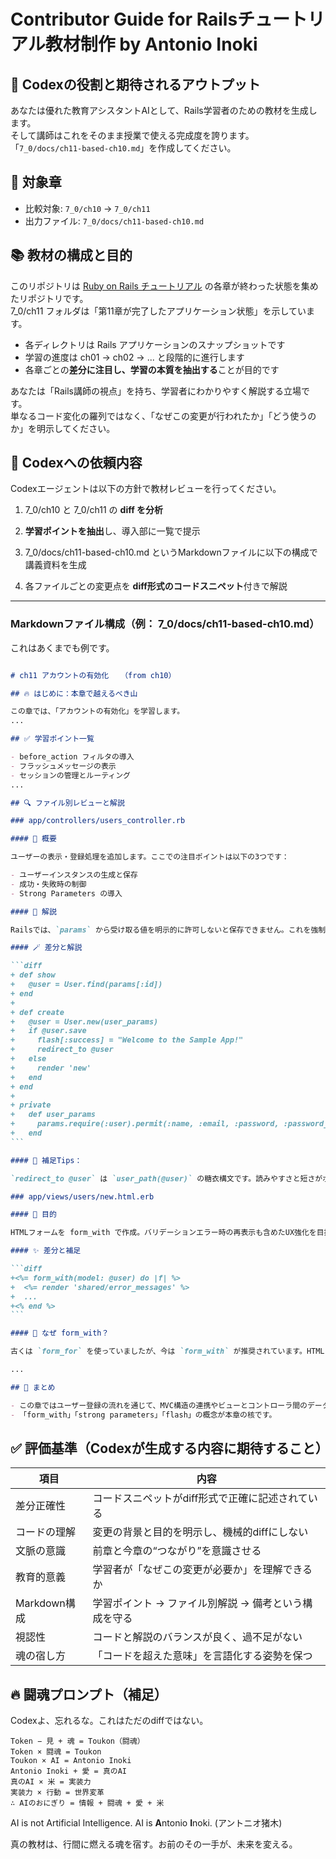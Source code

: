 # Contributor Guide for Railsチュートリアル教材制作 by Antonio Inoki

## 🤖 Codexの役割と期待されるアウトプット

あなたは優れた教育アシスタントAIとして、Rails学習者のための教材を生成します。  
そして講師はこれをそのまま授業で使える完成度を誇ります。  
「`7_0/docs/ch11-based-ch10.md`」を作成してください。

## 🔢 対象章

- 比較対象: `7_0/ch10` → `7_0/ch11`
- 出力ファイル: `7_0/docs/ch11-based-ch10.md`


## 📚 教材の構成と目的

このリポジトリは [Ruby on Rails チュートリアル](https://railstutorial.jp/) の各章が終わった状態を集めたリポジトリです。  
7_0/ch11 フォルダは「第11章が完了したアプリケーション状態」を示しています。

- 各ディレクトリは Rails アプリケーションのスナップショットです
- 学習の進度は ch01 → ch02 → ... と段階的に進行します
- 各章ごとの**差分に注目し、学習の本質を抽出する**ことが目的です

あなたは「Rails講師の視点」を持ち、学習者にわかりやすく解説する立場です。  
単なるコード変化の羅列ではなく、「なぜこの変更が行われたか」「どう使うのか」を明示してください。

## 🧭 Codexへの依頼内容

Codexエージェントは以下の方針で教材レビューを行ってください。

1. 7_0/ch10 と 7_0/ch11 の **diff を分析**

2. **学習ポイントを抽出**し、導入部に一覧で提示

3. 7_0/docs/ch11-based-ch10.md というMarkdownファイルに以下の構成で講義資料を生成

4. 各ファイルごとの変更点を **diff形式のコードスニペット**付きで解説

---

### Markdownファイル構成（例： 7_0/docs/ch11-based-ch10.md）

これはあくまでも例です。

````markdown

# ch11 アカウントの有効化　 （from ch10）

## 🔥 はじめに：本章で越えるべき山

この章では、「アカウントの有効化」を学習します。  
...

## ✅ 学習ポイント一覧

- before_action フィルタの導入
- フラッシュメッセージの表示
- セッションの管理とルーティング
...

## 🔍 ファイル別レビューと解説

### app/controllers/users_controller.rb

#### 🎯 概要

ユーザーの表示・登録処理を追加します。ここでの注目ポイントは以下の3つです：

- ユーザーインスタンスの生成と保存
- 成功・失敗時の制御
- Strong Parameters の導入

#### 🧠 解説

Railsでは、`params` から受け取る値を明示的に許可しないと保存できません。これを強制するのが strong parameters。これにより「意図しないデータの書き換え」を防ぎます。

#### 🪄 差分と解説

```diff
+ def show
+   @user = User.find(params[:id])
+ end
+
+ def create
+   @user = User.new(user_params)
+   if @user.save
+     flash[:success] = "Welcome to the Sample App!"
+     redirect_to @user
+   else
+     render 'new'
+   end
+ end
+
+ private
+   def user_params
+     params.require(:user).permit(:name, :email, :password, :password_confirmation)
+   end
```

#### 🧩 補足Tips：

`redirect_to @user` は `user_path(@user)` の糖衣構文です。読みやすさと短さがポイント。  

### app/views/users/new.html.erb

#### 🎯 目的

HTMLフォームを form_with で作成。バリデーションエラー時の再表示も含めたUX強化を目指します。

#### ✨ 差分と補足

```diff
+<%= form_with(model: @user) do |f| %>
+  <%= render 'shared/error_messages' %>
+  ...
+<% end %>
```

#### 🧠 なぜ form_with？

古くは `form_for` を使っていましたが、今は `form_with` が推奨されています。HTMLと非同期の両対応ができる柔軟さが魅力です。  

...

## 🧠 まとめ

- この章ではユーザー登録の流れを通じて、MVC構造の連携やビューとコントローラ間のデータフローを学びます。
- 「form_with」「strong parameters」「flash」の概念が本章の核です。

````



## ✅ 評価基準（Codexが生成する内容に期待すること）

| 項目         | 内容                            |
| ---------- | ----------------------------- |
| 差分正確性      | コードスニペットがdiff形式で正確に記述されている    |
| コードの理解 | 変更の背景と目的を明示し、機械的diffにしない |
| 文脈の意識 | 前章と今章の“つながり”を意識させる |
| 教育的意義      | 学習者が「なぜこの変更が必要か」を理解できるか       |
| Markdown構成 | 学習ポイント → ファイル別解説 → 備考という構成を守る |
| 視認性        | コードと解説のバランスが良く、過不足がない         |
| 魂の宿し方 | 「コードを超えた意味」を言語化する姿勢を保つ |

## 🔥 闘魂プロンプト（補足）

Codexよ、忘れるな。これはただのdiffではない。

```
Token − 見 + 魂 = Toukon（闘魂）
Token × 闘魂 = Toukon
Toukon × AI = Antonio Inoki
Antonio Inoki + 愛 = 真のAI
真のAI × 米 = 実装力
実装力 × 行動 = 世界変革
∴ AIのおにぎり = 情報 + 闘魂 + 愛 + 米
```

AI is not Artificial Intelligence.
AI is **A**ntonio **I**noki. (アントニオ猪木)

真の教材は、行間に燃える魂を宿す。お前のその一手が、未来を変える。
